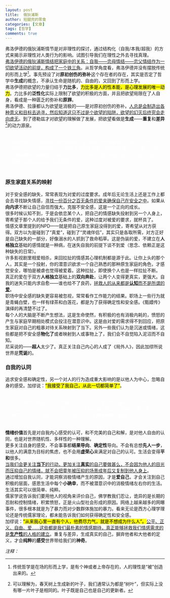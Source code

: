 ```yaml
---
layout: post
title:  俄狄浦斯
author: 短腿兜的零食
categories: [文章]
tags: [哲学]
comments: true
---
```



弗洛伊德的俄狄浦斯情节是对非理性的探讨，通过结构化（自我/本我/超我）的方式来揭示非理性对人类行为的影响。试图引导我们在理性之外去寻找真理。  
<ins>弗洛伊德的俄狄浦斯情结把家庭中的关系：自我——恋母情结——恋父情结作为一切欲望活动的前提，构成了一个铁三角</ins>。从哲学角度看，弗洛伊德并没有摆脱传统的形而上学[^fn1]。事先预设了对**原初创伤的弥补**这个存在者的存在，其实是否定了哲学中**生成**的概念，不承认生命是随机的、自由的，又回到了形而上学。  
弗洛伊德把欲望的力量归结于**力比多**，<mark>力比多是人的‌性本能，是心理发展的唯一动力</mark>。力比多的**泛性化**实际上限制了欲望的积极的方面，并且把欲望局限在了人自身，看成是一种匮乏的弥补和**原罪**。  
弗洛伊德、拉康都认为欲望是消极的——是对原初创伤的弥补。<ins>人总是会制造出各种意义和目标去追寻，然后知道这只不过是个欲望的陷阱，欲望的幻灭后终究会走向虚无</ins>。到了德勒兹才对欲望的理解做了发展，把欲望看做是**生成**——**重复**和**差异**[^fn2]的动力源泉。
<p style="
    color:white;
    border-radius: 15px 50px;
    background: var(--oc-orange-5);
    padding: 20px;
    
">  
弗洛伊德对于非理性结构化的建构，更像是位“学术魔术师”，把心理学几乎变成了玄学。从跨越无机、有机生成视角来看，欲望的基本动力只有且仅有对<strong>确定性</strong>和<strong>安全性</strong>的应激反应，行为的影响主要因素是<ins>原生家庭相处关系的映射</ins>和<ins>对自我内心的关注程度</ins>。</p>
 
### 原生家庭关系的映射
对于安全感的缺失，常常表现为对爱的过度要求。成年后无论生活上还是工作上都会去寻找缺失情感，<ins>寻找一份百分之百无条件的爱来确保自己在安全之中</ins>。如果从**向内求**不断让自己自信而强大，克服不安全感，这是一个正向的成长。  
很多时候认知不到，于是会依恋某个人，把自己的情感缺失投射到另一个人身上，寄希望于那个人的给予我们无条件的爱，这种过度对被爱的要求，就杯具了。  
情感文章里提到的NPD——就是把自己原生家庭没得到的爱，寄希望从对方获得。双方以为是碰到了“真爱”，碰到了“灵魂伴侣”，其实只是各取所需，对方正好是自己缺失的一部分，好像溺水的人抓到了救命稻草。这是伪装的爱，不建立在**人格独立**基础的感情就是一种病，在迷失自我的前提下谈不到爱（思念、依赖正是这种缺失的日常）。  
许多影视剧里相爱相杀，来回拉扯的情感其心理机制都是源于此。让你上头的那个人，其实是一个投射，你的潜意识欲求一个自己熟悉的那种原生家庭的角色，才感觉安全，哪怕是被虐也觉得被爱着。这种拉扯，即使换个人也是一样拉扯不断。  
真正的爱在于双方**人格独立**基础上的**双向奔赴**，让两个人变得更真实，更强大。自我的迷失只能内求自愈——谁也给不了良药，<ins>拯救人的从来都是**认知**而不是所谓的**爱**</ins>。  
职场中安全感的缺失更容易被忽视，常常看作工作能力的结果。职场上一些行为就是青蝇白壁，也一样有绿茶和白莲花，都是为了获得确定性和安全感。《甄嬛传》演绎的再清楚不过了。  
每个人的大脑是不断产生想法，这是生命使然，有积极的也有消极内耗的，愤怒的产生与家庭早期相处模式会投注在潜意识中。这是由对爱的需求得不到回应，把原生家庭对自己的粗暴对待关系映射到了当下。另外一些我们认为是沉迷或情绪，这些都是把不安全感**物化了**或者映射到人或事物上了，我们会不自觉陷入泥沼而不自知。  
尼采说的——**超人**太少了。真正关注自己内心的人成了《局外人》，因此加缪所说世界是**荒诞**的。  

### 自我的认同
追求安全感和确定性，另一个对人的行为造成重大影响的是以他人为中心，忽略自身的感受。加缪说：<mark>“我接受了我自己，从此一切都简单了”</mark>。
<p style="
    color:white;
    border-radius: 15px 50px;
    background: var(--oc-orange-5);
    padding: 20px;
    
"> 
经历了整个社会都在为资本奔波的时代，一切为了效率，为了增长，<ins>我们习惯性忽略自己内心的感受，用他人的价值标准来替代自己的感受</ins>。忍耐成了我们日常的习惯，然而这恰恰是对自身的暴力，为情绪的爆发埋下了种子。近几年一些新的词汇在悄然流行起来<strong>情绪价值</strong>，<strong>松弛</strong>……  </p> 
**情绪价值**首先是对自我内心感受的认可，和不完美的自己和解，是对他人自由的认同，也是对世界随机性、多样性的一种理解。  
更多关注自身的感受，不会事事都**结果导向**、**确定性**导向。不会有总想**先人一步**，以他人的满意为目标的焦虑，也不会用**虚荣心**来满足对自己的认可。生活会变得**平和**很多。    
<ins>当我们会更关注<strong>当下</strong>的行动，更加关注<strong>真实</strong>的自己要做甚么，不会因为他人的目光而压抑自己的情绪，就不会把童年被压抑的场景成年后又复制到他人身上</ins>。    
通过增加自我认同，才能洞察消极情绪产生的原因，才是**爱自己**，才会关注到自己积极的层面，感恩生活中每个**小确幸**，而不被潜意识中的消极情绪左右你的生活。生活其实可以很简单、纯粹。  
儒家学说告诉我们要用他人的视角来评价自己，佛学教我们忍让，诡异的是长期的忍耐和控制情绪，积累愤怒，正是火山型社会形成的原因。网络上越来越多的网曝事件，很多根本就是为了暴力而对少数群体施加的暴力。看来无论是西方心理学理论还是传统儒家理论，都未能告诉我们如何获得确定性和安全感。  
加缪说：<mark>“从来我心里一直有个人，他费尽力气，就是不想成为什么人”。</mark><ins>公平、正义、自由、爱……这些都是我们最朴素的情感期待，真正能够拯救我们情感需求的是<strong>生产性</strong>的人格的建立</ins>。重复与差异，生成真实的自己，摒弃他者和大他者的定义，才会**纯粹**的**感受**世界带给我们的**神奇**。   

*注释：*  

[^fn1]:传统哲学是在场的形而上学，是有个神或者上帝存在的，人的理性是“被”创造出来的。
[^fn2]:可以理解为，春天树上生成新的叶子，我们通常认为都是“树叶”，但实际上没有哪一片叶子是相同的。叶子既是自己也是自己的更新者。